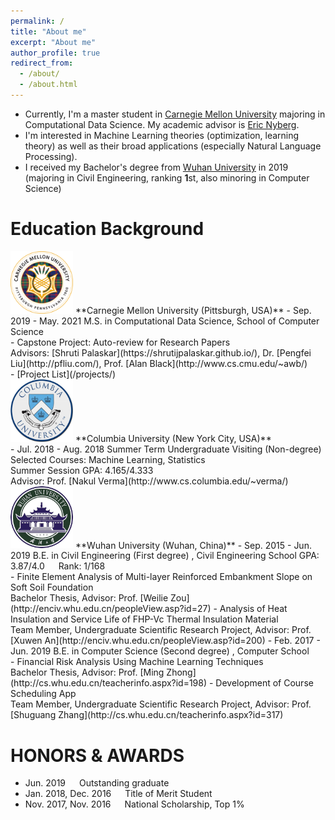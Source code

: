 ```yaml
---
permalink: /
title: "About me"
excerpt: "About me"
author_profile: true
redirect_from: 
  - /about/
  - /about.html
---
```


- Currently, I'm a master student in [Carnegie Mellon University](https://www.cmu.edu/) majoring in Computational Data Science. My academic advisor is [Eric Nyberg](https://www.lti.cs.cmu.edu/people/15337/eric-nyberg).
- I'm interested in Machine Learning theories (optimization, learning theory) as well as their broad applications (especially Natural Language Processing).
- I received my Bachelor's degree from [Wuhan University](https://en.whu.edu.cn/) in 2019 (majoring in Civil Engineering, ranking **1**st, also minoring in Computer Science)


Education Background
======
<img src="images/cmu.png" alt="Test Image" style="width:100px;display:inline">
**Carnegie Mellon University (Pittsburgh, USA)**
- Sep. 2019 - May. 2021  
M.S. in Computational Data Science, School of Computer Science<br>
    - Capstone Project: Auto-review for Research Papers<br>
Advisors: [Shruti Palaskar](https://shrutijpalaskar.github.io/), Dr. [Pengfei Liu](http://pfliu.com/), Prof. [Alan Black](http://www.cs.cmu.edu/~awb/)<br>
    - [Project List](/projects/)<br>


<img src="images/cu.png" alt="Test Image" style="width:100px;display:inline">
**Columbia University (New York City, USA)**<br>
- Jul. 2018 - Aug. 2018       
Summer Term Undergraduate Visiting (Non-degree)  
Selected Courses: Machine Learning, Statistics<br>
Summer Session GPA: 4.165/4.333<br>
Advisor: Prof. [Nakul Verma](http://www.cs.columbia.edu/~verma/)

<img src="images/whu.png" alt="Test Image" style="width:100px;display:inline">
**Wuhan University (Wuhan, China)**             
- Sep. 2015 - Jun. 2019  
B.E. in Civil Engineering (First degree) , Civil Engineering School  
GPA: 3.87/4.0 &emsp; Rank: 1/168<br>  
    - Finite Element Analysis of Multi-layer Reinforced Embankment Slope on Soft Soil Foundation<br>
Bachelor Thesis, Advisor: Prof. [Weilie Zou](http://enciv.whu.edu.cn/peopleView.asp?id=27)
    - Analysis of Heat Insulation and Service Life of FHP-Vc Thermal Insulation Material<br>
Team Member, Undergraduate Scientific Research Project, Advisor: Prof. [Xuwen An](http://enciv.whu.edu.cn/peopleView.asp?id=200)
- Feb. 2017 - Jun. 2019  
B.E. in Computer Science (Second degree) , Computer School<br>
    - Financial Risk Analysis Using Machine Learning Techniques<br>
Bachelor Thesis, Advisor: Prof. [Ming Zhong](http://cs.whu.edu.cn/teacherinfo.aspx?id=198)
    - Development of Course Scheduling App<br>
Team Member, Undergraduate Scientific Research Project, Advisor: Prof. [Shuguang Zhang](http://cs.whu.edu.cn/teacherinfo.aspx?id=317)

HONORS & AWARDS
======
- Jun. 2019 &emsp; Outstanding graduate
- Jan. 2018, Dec. 2016 &emsp; Title of Merit Student
- Nov. 2017, Nov. 2016 &emsp; National Scholarship, Top 1%

<a href="https://clustrmaps.com/site/1bd2u"  title="Visit tracker"><img src="//www.clustrmaps.com/map_v2.png?d=V62E0hACfxwSOd3C90-rxco6sFhTb-yEaubS9G3Tc6Y&cl=ffffff" style="display:none" /></a>


